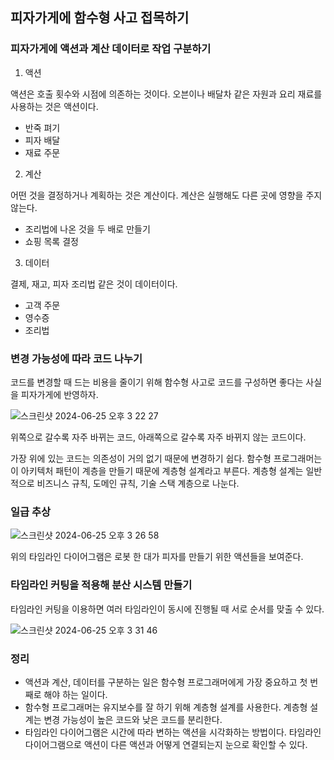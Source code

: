 ## 피자가게에 함수형 사고 접목하기

### 피자가게에 액션과 계산 데이터로 작업 구분하기

1. 액션

액션은 호출 횟수와 시점에 의존하는 것이다. 오븐이나 배달차 같은 자원과 요리 재료를 사용하는 것은 액션이다.

- 반죽 펴기
- 피자 배달
- 재료 주문

2. 계산

어떤 것을 결정하거나 계획하는 것은 계산이다. 계산은 실행해도 다른 곳에 영향을 주지 않는다.

- 조리법에 나온 것을 두 배로 만들기
- 쇼핑 목록 결정

3. 데이터

결제, 재고, 피자 조리법 같은 것이 데이터이다.

- 고객 주문
- 영수증
- 조리법

### 변경 가능성에 따라 코드 나누기

코드를 변경할 때 드는 비용을 줄이기 위해 함수형 사고로 코드를 구성하면 좋다는 사실을 피자가게에 반영하자.

![스크린샷 2024-06-25 오후 3 22 27](https://gist.github.com/assets/78193416/fd742abb-0ee9-4277-86d1-d700ba0f1bd0)

위쪽으로 갈수록 자주 바뀌는 코드, 아래쪽으로 갈수록 자주 바뀌지 않는 코드이다.

가장 위에 있는 코드는 의존성이 거의 없기 때문에 변경하기 쉽다. 함수형 프로그래머는 이 아키텍처 패턴이 계층을 만들기 때문에 계층형 설계라고 부른다. 계층형 설계는 일반적으로 비즈니스 규칙, 도메인 규칙, 기술 스택 계층으로 나눈다.

### 일급 추상

![스크린샷 2024-06-25 오후 3 26 58](https://gist.github.com/assets/78193416/4c5a0f39-3e59-4047-b997-5c225e310966)

위의 타임라인 다이어그램은 로봇 한 대가 피자를 만들기 위한 액션들을 보여준다.

### 타임라인 커팅을 적용해 분산 시스템 만들기

타임라인 커팅을 이용하면 여러 타임라인이 동시에 진행될 때 서로 순서를 맞출 수 있다.

![스크린샷 2024-06-25 오후 3 31 46](https://gist.github.com/assets/78193416/f9024e8f-fd0f-4aee-8ced-47c21142c629)

### 정리

- 액션과 계산, 데이터를 구분하는 일은 함수형 프로그래머에게 가장 중요하고 첫 번째로 해야 하는 일이다.
- 함수형 프로그래머는 유지보수를 잘 하기 위해 계층형 설계를 사용한다. 계층형 설계는 변경 가능성이 높은 코드와 낮은 코드를 분리한다.
- 타임라인 다이어그램은 시간에 따라 변하는 액션을 시각화하는 방법이다. 타임라인 다이어그램으로 액션이 다른 액션과 어떻게 연결되는지 눈으로 확인할 수 있다.
